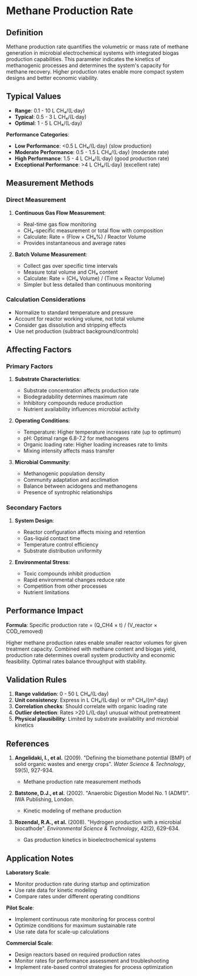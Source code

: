 <!--
Parameter ID: ch4_production_rate
Category: performance
Generated: 2025-01-16T12:12:00.000Z
-->

# Methane Production Rate

## Definition

Methane production rate quantifies the volumetric or mass rate of methane
generation in microbial electrochemical systems with integrated biogas
production capabilities. This parameter indicates the kinetics of methanogenic
processes and determines the system's capacity for methane recovery. Higher
production rates enable more compact system designs and better economic
viability.

## Typical Values

- **Range**: 0.1 - 10 L CH₄/(L·day)
- **Typical**: 0.5 - 3 L CH₄/(L·day)
- **Optimal**: 1 - 5 L CH₄/(L·day)

**Performance Categories**:

- **Low Performance**: <0.5 L CH₄/(L·day) (slow production)
- **Moderate Performance**: 0.5 - 1.5 L CH₄/(L·day) (moderate rate)
- **High Performance**: 1.5 - 4 L CH₄/(L·day) (good production rate)
- **Exceptional Performance**: >4 L CH₄/(L·day) (excellent rate)

## Measurement Methods

### Direct Measurement

1. **Continuous Gas Flow Measurement**:
   - Real-time gas flow monitoring
   - CH₄-specific measurement or total flow with composition
   - Calculate: Rate = (Flow × CH₄%) / Reactor Volume
   - Provides instantaneous and average rates

2. **Batch Volume Measurement**:
   - Collect gas over specific time intervals
   - Measure total volume and CH₄ content
   - Calculate: Rate = (CH₄ Volume) / (Time × Reactor Volume)
   - Simpler but less detailed than continuous monitoring

### Calculation Considerations

- Normalize to standard temperature and pressure
- Account for reactor working volume, not total volume
- Consider gas dissolution and stripping effects
- Use net production (subtract background/controls)

## Affecting Factors

### Primary Factors

1. **Substrate Characteristics**:
   - Substrate concentration affects production rate
   - Biodegradability determines maximum rate
   - Inhibitory compounds reduce production
   - Nutrient availability influences microbial activity

2. **Operating Conditions**:
   - Temperature: Higher temperature increases rate (up to optimum)
   - pH: Optimal range 6.8-7.2 for methanogens
   - Organic loading rate: Higher loading increases rate to limits
   - Mixing intensity affects mass transfer

3. **Microbial Community**:
   - Methanogenic population density
   - Community adaptation and acclimation
   - Balance between acidogens and methanogens
   - Presence of syntrophic relationships

### Secondary Factors

1. **System Design**:
   - Reactor configuration affects mixing and retention
   - Gas-liquid contact time
   - Temperature control efficiency
   - Substrate distribution uniformity

2. **Environmental Stress**:
   - Toxic compounds inhibit production
   - Rapid environmental changes reduce rate
   - Competition from other processes
   - Nutrient limitations

## Performance Impact

**Formula**: Specific production rate = (Q_CH4 × t) / (V_reactor × COD_removed)

Higher methane production rates enable smaller reactor volumes for given
treatment capacity. Combined with methane content and biogas yield, production
rate determines overall system productivity and economic feasibility. Optimal
rates balance throughput with stability.

## Validation Rules

1. **Range validation**: 0 - 50 L CH₄/(L·day)
2. **Unit consistency**: Express in L CH₄/(L·day) or m³ CH₄/(m³·day)
3. **Correlation checks**: Should correlate with organic loading rate
4. **Outlier detection**: Rates >20 L/(L·day) unusual without pretreatment
5. **Physical plausibility**: Limited by substrate availability and microbial
   kinetics

## References

1. **Angelidaki, I., et al.** (2009). "Defining the biomethane potential (BMP)
   of solid organic wastes and energy crops". _Water Science & Technology_,
   59(5), 927-934.
   - Methane production rate measurement methods

2. **Batstone, D.J., et al.** (2002). "Anaerobic Digestion Model No. 1 (ADM1)".
   IWA Publishing, London.
   - Kinetic modeling of methane production

3. **Rozendal, R.A., et al.** (2008). "Hydrogen production with a microbial
   biocathode". _Environmental Science & Technology_, 42(2), 629-634.
   - Gas production kinetics in bioelectrochemical systems

## Application Notes

**Laboratory Scale**:

- Monitor production rate during startup and optimization
- Use rate data for kinetic modeling
- Compare rates under different operating conditions

**Pilot Scale**:

- Implement continuous rate monitoring for process control
- Optimize conditions for maximum sustainable rate
- Use rate data for scale-up calculations

**Commercial Scale**:

- Design reactors based on required production rates
- Monitor rates for performance assessment and troubleshooting
- Implement rate-based control strategies for process optimization
